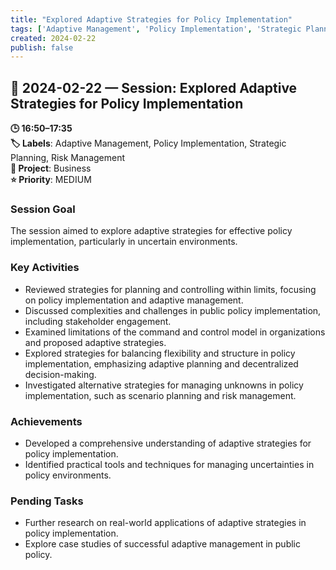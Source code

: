 ```yaml
---
title: "Explored Adaptive Strategies for Policy Implementation"
tags: ['Adaptive Management', 'Policy Implementation', 'Strategic Planning', 'Risk Management']
created: 2024-02-22
publish: false
---
```


## 📅 2024-02-22 — Session: Explored Adaptive Strategies for Policy Implementation

**🕒 16:50–17:35**  
**🏷️ Labels**: Adaptive Management, Policy Implementation, Strategic Planning, Risk Management  
**📂 Project**: Business  
**⭐ Priority**: MEDIUM  


### Session Goal
The session aimed to explore adaptive strategies for effective policy implementation, particularly in uncertain environments.

### Key Activities
- Reviewed strategies for planning and controlling within limits, focusing on policy implementation and adaptive management.
- Discussed complexities and challenges in public policy implementation, including stakeholder engagement.
- Examined limitations of the command and control model in organizations and proposed adaptive strategies.
- Explored strategies for balancing flexibility and structure in policy implementation, emphasizing adaptive planning and decentralized decision-making.
- Investigated alternative strategies for managing unknowns in policy implementation, such as scenario planning and risk management.

### Achievements
- Developed a comprehensive understanding of adaptive strategies for policy implementation.
- Identified practical tools and techniques for managing uncertainties in policy environments.

### Pending Tasks
- Further research on real-world applications of adaptive strategies in policy implementation.
- Explore case studies of successful adaptive management in public policy.
